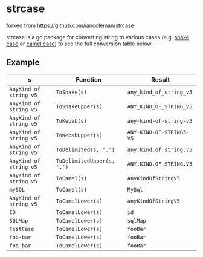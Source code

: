 # strcase

forked from https://github.com/iancoleman/strcase

strcase is a go package for converting string to various cases (e.g. [snake case](https://en.wikipedia.org/wiki/Snake_case) or [camel case](https://en.wikipedia.org/wiki/CamelCase)) to see the full conversion table below.

## Example


s  | Function                          | Result               |
---|-----------------------------------|----------------------|
`AnyKind of string v5`| `ToSnake(s)`               | `any_kind_of_string_v5` |
`AnyKind of string v5`| `ToSnakeUpper(s)`          | `ANY_KIND_OF_STRING_V5` |
`AnyKind of string v5`| `ToKebab(s)`               | `any-kind-of-string-v5` |
`AnyKind of string v5`| `ToKebabUpper(s)`          | `ANY-KIND-OF-STRING5-V5` |
`AnyKind of string v5`| `ToDelimited(s, '.')`      | `any.kind.of.string.v5` |
`AnyKind of string v5`| `ToDelimitedUpper(s, '.')` | `ANY.KIND.OF.STRING.V5` |
`AnyKind of string v5`| `ToCamel(s)`               | `AnyKindOfStringV5`    |
`mySQL`| `ToCamel(s)`               | `MySql`    |
`AnyKind of string v5`| `ToCamelLower(s)`          | `anyKindOfStringV5`    |
`ID`                  | `ToCamelLower(s)`         | `id`    |
`SQLMap`              | `ToCamelLower(s)`     | `sqlMap`    |
`TestCase`              | `ToCamelLower(s)`     | `fooBar`    |
`foo-bar`              | `ToCamelLower(s)`     | `fooBar`    |
`foo_bar`              | `ToCamelLower(s)`     | `fooBar`    |

